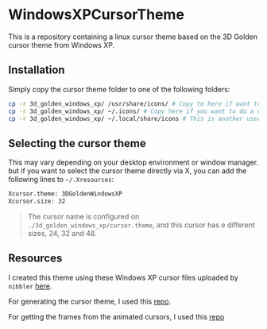 # WindowsXPCursorTheme

This is a repository containing a linux cursor theme based on the 3D Golden cursor theme from Windows XP.

## Installation

Simply copy the cursor theme folder to one of the following folders:

```bash
cp -r 3d_golden_windows_xp/ /usr/share/icons/ # Copy to here if want to install system-wide
cp -r 3d_golden_windows_xp/ ~/.icons/ # Copy here if you want to do a user only install
cp -r 3d_golden_windows_xp/ ~/.local/share/icons # This is another user only install possibility
```

## Selecting the cursor theme

This may vary depending on your desktop environment or window manager. but if you want to select the cursor theme directly via X, you can add the following lines to `~/.Xresources`:

```bash
Xcursor.theme: 3DGoldenWindowsXP
Xcursor.size: 32
```

> The cursor name is configured on `./3d_golden_windows_xp/cursor.theme`, and this cursor has e different sizes, 24, 32 and 48.

## Resources

I created this theme using these Windows XP cursor files uploaded by `nibbler` [here](http://www.rw-designer.com/cursor-set/windows-xp-1).

For generating the cursor theme, I used this [repo](https://github.com/carloseabade/cursor-toolbox).

For getting the frames from the animated cursors, I used this [repo](https://github.com/carloseabade/ani_file)
